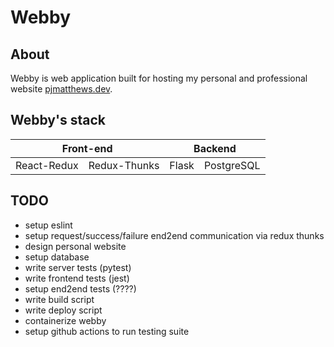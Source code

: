 # Webby
## About
Webby is web application built for hosting my personal and professional website [pjmatthews.dev](https://pjmatthews.dev).
## Webby's stack

<table>
  <thead>
    <th colspan="2">Front-end</th>
    <th colspan="2">Backend</th>
  </thead>
  <tbody>
    <tr>
      <td>
        React-Redux
      </td>
      <td>
        Redux-Thunks
      </td>
      <td>
        Flask
      </td>
      <td>
        PostgreSQL
      </td>
    </tr>
  </tbody>
</table>

## TODO
- setup eslint
- setup request/success/failure end2end communication via redux thunks
- design personal website
- setup database
- write server tests (pytest)
- write frontend tests (jest)
- setup end2end tests (????)
- write build script
- write deploy script
- containerize webby
- setup github actions to run testing suite
